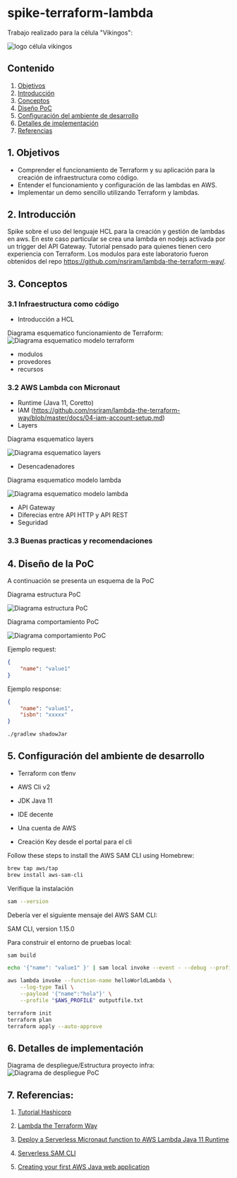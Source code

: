 # spike-terraform-lambda

Trabajo realizado para la célula "Vikingos":

![logo célula vikingos](doc/assets/logo_vikingos.jpeg)

## Contenido

1. [Objetivos](#1-objetivos)
2. [Introducción](#2-introducción)
3. [Conceptos](#3-conceptos)
4. [Diseño PoC](#4-diseño-de-la-poc)
5. [Configuración del ambiente de desarrollo](#5-configuración-del-ambiente-de-desarrollo)
6. [Detalles de implementación](#6-detalles-de-implementación)
7. [Referencias](#7-referencias)



## 1. Objetivos

- Comprender el funcionamiento de Terraform y su aplicación para la creación de infraestructura como código.
- Entender el funcionamiento y configuración de las lambdas en AWS.
- Implementar un demo sencillo utilizando Terraform y lambdas.


## 2. Introducción

Spike sobre el uso del lenguaje HCL para la creación y gestión de lambdas en aws. En este caso particular se crea una lambda en nodejs activada por un trigger del API Gateway. Tutorial pensado para quienes tienen cero experiencia con Terraform. Los modulos para este laboratorio fueron obtenidos del repo https://github.com/nsriram/lambda-the-terraform-way/.

## 3. Conceptos

### 3.1 Infraestructura como código
- Introducción a HCL

Diagrama esquematico funcionamiento de Terraform:
![Diagrama esquematico modelo terraform](doc/assets/diagramas-terraform%20model.png)


- modulos
- provedores
- recursos



### 3.2 AWS Lambda con Micronaut
- Runtime (Java 11, Coretto)
- IAM (https://github.com/nsriram/lambda-the-terraform-way/blob/master/docs/04-iam-account-setup.md)
- Layers

Diagrama esquematico layers

![Diagrama esquematico layers](doc/assets/diagramas-lambda%20layers.png)

- Desencadenadores 

Diagrama esquematico modelo lambda

![Diagrama esquematico modelo lambda](doc/assets/diagramas-lambda%20model.png)


- API Gateway
- Diferecias entre API HTTP y API REST
- Seguridad

### 3.3 Buenas practicas y recomendaciones


## 4. Diseño de la PoC

A continuación se presenta un esquema de la PoC

Diagrama estructura PoC

![Diagrama estructura PoC](doc/assets/diagramas-static.png)

Diagrama comportamiento PoC

![Diagrama comportamiento PoC](doc/assets/diagramas-dynamic.png)

Ejemplo request:

```json
{
    "name": "value1"
}
```

Ejemplo response:

```json
{
    "name": "value1",
    "isbn": "xxxxx"
}
```

```sh
./gradlew shadowJar
```

## 5. Configuración del ambiente de desarrollo

- Terraform con tfenv
- AWS Cli v2
- JDK Java 11
- IDE decente
- Una cuenta de AWS

- Creación Key desde el portal para el cli

Follow these steps to install the AWS SAM CLI using Homebrew:

```sh
brew tap aws/tap
brew install aws-sam-cli
```

Verifique la instalación

```sh
sam --version
```

Debería ver el siguiente mensaje del  AWS SAM CLI:

 SAM CLI, version 1.15.0

Para construir el entorno de pruebas local:

```sh
sam build
```

```sh
echo '{"name": "value1" }' | sam local invoke --event - --debug --profile "$AWS_PROFILE"
```

```sh
aws lambda invoke --function-name helloWorldLambda \
    --log-type Tail \
    --payload '{"name":"hola"}' \
    --profile "$AWS_PROFILE" outputfile.txt
```


```sh
terraform init
terraform plan
terraform apply --auto-approve  
```

## 6. Detalles de implementación

Diagrama de despliegue/Estructura proyecto infra:
![Diagrama de despliegue PoC](doc/assets/diagramas-deploy.png)

## 7. Referencias:

1. [Tutorial Hashicorp](https://learn.hashicorp.com/tutorials/terraform/infrastructure-as-code?in=terraform/aws-get-started)

2. [Lambda the Terraform Way](https://github.com/nsriram/lambda-the-terraform-way)

3. [Deploy a Serverless Micronaut function to AWS Lambda Java 11 Runtime](https://guides.micronaut.io/mn-serverless-function-aws-lambda/guide/index.html)

4. [Serverless SAM CLI](https://docs.aws.amazon.com/serverless-application-model/latest/developerguide/serverless-sam-cli-using-invoke.html)

5. [Creating your first AWS Java web application](https://github.com/awsdocs/aws-doc-sdk-examples/tree/master/javav2/usecases/creating_first_project)